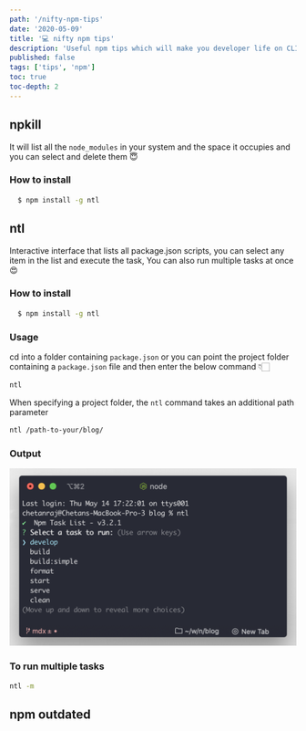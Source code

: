 ```yaml
---
path: '/nifty-npm-tips'
date: '2020-05-09'
title: '💻 nifty npm tips'
description: 'Useful npm tips which will make you developer life on CLI 💻 easy.'
published: false
tags: ['tips', 'npm']
toc: true
toc-depth: 2
---
```


## npkill

It will list all the `node_modules` in your system and the space it occupies and you can select and delete them 😇

### How to install

```bash
  $ npm install -g ntl
```

## ntl

Interactive interface that lists all package.json scripts, you can select any item in the list and execute the task, You can also run multiple tasks at once 😍

### How to install

```bash
  $ npm install -g ntl
```

### Usage

cd into a folder containing `package.json` or you can point the project folder containing a `package.json` file and then enter the below command 👇🏻

```js
ntl
```

When specifying a project folder, the `ntl` command takes an additional path parameter

```bash
ntl /path-to-your/blog/
```

### Output

![](./ntl-demo.png)

### To run multiple tasks

```bash
ntl -m
```


## npm outdated